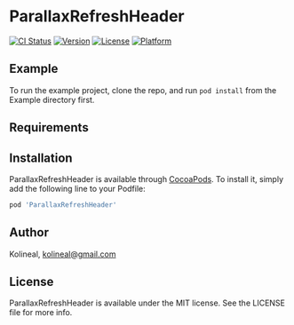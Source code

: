 # ParallaxRefreshHeader

[![CI Status](https://img.shields.io/travis/Kolineal/ParallaxRefreshHeader.svg?style=flat)](https://travis-ci.org/Kolineal/ParallaxRefreshHeader)
[![Version](https://img.shields.io/cocoapods/v/ParallaxRefreshHeader.svg?style=flat)](https://cocoapods.org/pods/ParallaxRefreshHeader)
[![License](https://img.shields.io/cocoapods/l/ParallaxRefreshHeader.svg?style=flat)](https://cocoapods.org/pods/ParallaxRefreshHeader)
[![Platform](https://img.shields.io/cocoapods/p/ParallaxRefreshHeader.svg?style=flat)](https://cocoapods.org/pods/ParallaxRefreshHeader)

## Example

To run the example project, clone the repo, and run `pod install` from the Example directory first.

## Requirements

## Installation

ParallaxRefreshHeader is available through [CocoaPods](https://cocoapods.org). To install
it, simply add the following line to your Podfile:

```ruby
pod 'ParallaxRefreshHeader'
```

## Author

Kolineal, kolineal@gmail.com

## License

ParallaxRefreshHeader is available under the MIT license. See the LICENSE file for more info.
